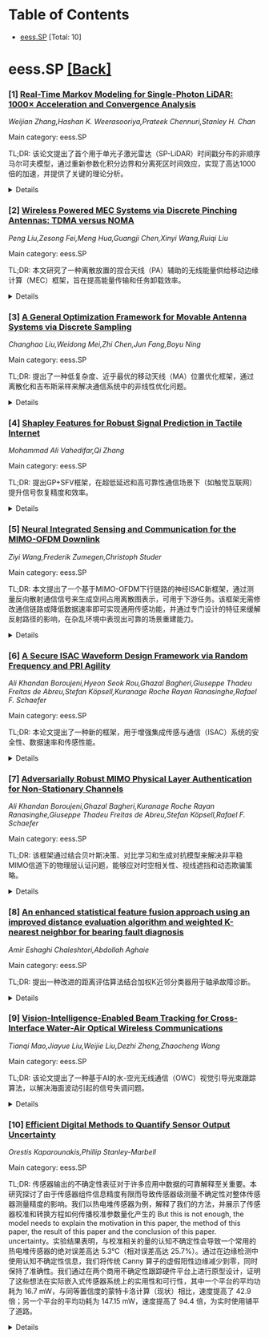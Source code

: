<div id=toc></div>

# Table of Contents

- [eess.SP](#eess.SP) [Total: 10]


<div id='eess.SP'></div>

# eess.SP [[Back]](#toc)

### [1] [Real-Time Markov Modeling for Single-Photon LiDAR: $1000 \times$ Acceleration and Convergence Analysis](https://arxiv.org/abs/2509.20500)
*Weijian Zhang,Hashan K. Weerasooriya,Prateek Chennuri,Stanley H. Chan*

Main category: eess.SP

TL;DR: 该论文提出了首个用于单光子激光雷达（SP-LiDAR）时间戳分布的非顺序马尔可夫模型，通过重新参数化积分边界和分离死区时间效应，实现了高达1000倍的加速，并提供了关键的理论分析。


<details>
  <summary>Details</summary>
Motivation: 现有的SP-LiDAR时间戳分布模型在处理死区时间时存在计算成本高昂的问题，需要对复杂的转移矩阵进行建模。

Method: 提出了一种新的非顺序马尔可夫模型，通过重新参数化积分边界并将死区时间的影响分离为确定性的行置换，从而解耦状态耦合和死区时间的影响，实现高效的向量化矩阵构建。

Result: 新模型能够以极低的计算成本，生成与蒙特卡洛模拟结果近乎一致的平稳分布，并揭示了第二大特征值幅度和相位对收敛性的关键影响。

Conclusion: 该研究为SP-LiDAR时间戳分布提供了一种高效且精确的建模方法，克服了现有方法的计算瓶颈，并深化了对模型收敛特性的理解。

Abstract: Asynchronous single-photon LiDAR (SP-LiDAR) is an important imaging modality
for high-quality 3D applications and navigation, but the modeling of the
timestamp distributions of a SP-LiDAR in the presence of dead time remains a
very challenging open problem. Prior works have shown that timestamps form a
discrete-time Markov chain, whose stationary distribution can be computed as
the leading left eigenvector of a large transition matrix. However,
constructing this matrix is known to be computationally expensive because of
the coupling between states and the dead time. This paper presents the first
non-sequential Markov modeling for the timestamp distribution. The key
innovation is an equivalent formulation that reparameterizes the integral
bounds and separates the effect of dead time as a deterministic row permutation
of a base matrix. This decoupling enables efficient vectorized matrix
construction, yielding up to $1000 \times$ acceleration over existing methods.
The new model produces a nearly exact stationary distribution when compared
with the gold standard Monte Carlo simulations, yet using a fraction of the
time. In addition, a new theoretical analysis reveals the impact of the
magnitude and phase of the second-largest eigenvalue, which are overlooked in
the literature but are critical to the convergence.

</details>


### [2] [Wireless Powered MEC Systems via Discrete Pinching Antennas: TDMA versus NOMA](https://arxiv.org/abs/2509.20908)
*Peng Liu,Zesong Fei,Meng Hua,Guangji Chen,Xinyi Wang,Ruiqi Liu*

Main category: eess.SP

TL;DR: 本文研究了一种离散放置的捏合天线（PA）辅助的无线能量供给移动边缘计算（MEC）框架，旨在提高能量传输和任务卸载效率。


<details>
  <summary>Details</summary>
Motivation: 将PA集成到无线能量供给MEC系统中，以提高能量传输和任务卸载效率。

Method: 研究了一种离散PA放置的无线能量供给MEC框架，提出了一种结合KKT条件和交叉熵学习的两层算法来解决优化问题，并对TDMA和NOMA方案进行了理论和数值比较。

Result: 数值结果表明，所提出的设计在收集的能量和计算性能方面具有优越性。在较粗的PA激活级别下，TDMA和NOMA的性能相当；在更精细的PA激活级别下，TDMA的计算性能优于NOMA。

Conclusion: 离散PA的放置和激活灵活性是影响TDMA和NOMA在无线能量供给MEC系统中性能的关键因素。

Abstract: Pinching antennas (PAs), a new type of reconfigurable and flexible antenna
structures, have recently attracted significant research interest due to their
ability to create line-of-sight links and mitigate large-scale path loss. Owing
to their potential benefits, integrating PAs into wireless powered mobile edge
computing (MEC) systems is regarded as a viable solution to enhance both energy
transfer and task offloading efficiency. Unlike prior studies that assume ideal
continuous PA placement along waveguides, this paper investigates a practical
discrete PA-assisted wireless powered MEC framework, where devices first
harvest energy from PA-emitted radio-frequency signals and then adopt a partial
offloading mode, allocating part of the harvested energy to local computing and
the remainder to uplink offloading. The uplink phase considers both the
time-division multiple access (TDMA) and non-orthogonal multiple access (NOMA),
each examined under three levels of PA activation flexibility. For each
configuration, we formulate a joint optimization problem to maximize the total
computational bits and conduct a theoretical performance comparison between the
TDMA and NOMA schemes. To address the resulting mixed-integer nonlinear
problems, we develop a two-layer algorithm that combines closed-form solutions
based on Karush-Kuhn-Tucker (KKT) conditions with a cross-entropy-based
learning method. Numerical results validate the superiority of the proposed
design in terms of the harvested energy and computation performance, revealing
that TDMA and NOMA achieve comparable performance under coarser PA activation
levels, whereas finer activation granularity enables TDMA to achieve superior
computation performance over NOMA.

</details>


### [3] [A General Optimization Framework for Movable Antenna Systems via Discrete Sampling](https://arxiv.org/abs/2509.20987)
*Changhao Liu,Weidong Mei,Zhi Chen,Jun Fang,Boyu Ning*

Main category: eess.SP

TL;DR: 提出了一种低复杂度、近乎最优的移动天线（MA）位置优化框架，通过离散化和吉布斯采样来解决通信系统中的非线性优化问题。


<details>
  <summary>Details</summary>
Motivation: 现有的MA位置优化方法计算复杂度高或容易陷入局部最优，需要一种更有效的优化方法。

Method: 将连续的MA位置优化问题转化为离散点选择问题，通过顺序更新和引入吉布斯采样来避免局部最优。

Result: 该框架在MA增强广播系统的联合预编码和天线位置优化问题上取得了近乎最优的性能，显著优于现有基准。

Conclusion: 提出的MA位置优化框架是一种通用且低计算复杂度的方法，能够有效提升通信性能。

Abstract: Movable antenna (MA) systems have attracted growing interest in wireless
communications due to their ability to reshape wireless channels via local
antenna movement within a confined region. However, optimizing antenna
positions to enhance communication performance turns out to be challenging due
to the highly nonlinear relationship between wireless channels and antenna
positions. Existing approaches, such as gradient-based and heuristic
algorithms, often suffer from high computational complexity or undesired local
optima. To address the above challenge, this letter proposes a general and
low-complexity optimization framework for MA position optimization.
Specifically, we discretize the antenna movement region into a set of sampling
points, thereby transforming the continuous optimization problem into a
discrete point selection problem. Next, we sequentially update the optimal
sampling point for each MA over multiple rounds. To avoid convergence to poor
local optima, a Gibbs sampling (GS) phase is introduced between rounds to
explore adjacent and randomly generated candidate solutions. As a case study,
we investigate joint precoding and antenna position optimization for an
MA-enhanced broadcast system by applying the proposed framework. Numerical
results demonstrate that the proposed algorithm achieves near-optimal
performance and significantly outperforms existing benchmarks.

</details>


### [4] [Shapley Features for Robust Signal Prediction in Tactile Internet](https://arxiv.org/abs/2509.21032)
*Mohammad Ali Vahedifar,Qi Zhang*

Main category: eess.SP

TL;DR: 提出GP+SFV框架，在超低延迟和高可靠性通信场景下（如触觉互联网）提升信号恢复精度和效率。


<details>
  <summary>Details</summary>
Motivation: 解决触觉互联网（TI）中超低延迟和高可靠性通信的挑战，即处理丢包和延迟问题。

Method: 提出一个结合高斯过程（GP）和基于ResNet的神经网络的新颖预测框架，其中GP用于恢复信号。引入Shapley特征值（SFV）作为一种特征选择机制，以识别用于预测的最具信息量的输入。

Result: GP+SFV框架实现了95.72%的准确率，比现有LeFo方法高11.1%，同时放宽了TI的延迟限制。SFV作为加速器，与LeFo结合可减少27%的推理时间，与GP结合可减少72%的推理时间。

Conclusion: GP+SFV框架在准确性和效率方面均表现出色，为TI系统中实际可靠的触觉通信奠定了基础。

Abstract: The Tactile Internet (TI) requires ultra-low latency and reliable haptic
signal transmission, yet packet loss and delay remain unresolved challenges. We
present a novel prediction framework that integrates Gaussian Processes (GP)
with a ResNet-based Neural Network, where GP acts as an oracle to recover
signals lost or heavily delayed. To further optimize performance, we introduce
Shapley Feature Values (SFV), a principled feature selection mechanism that
isolates the most informative inputs for prediction. This GP+SFV framework
achieves 95.72% accuracy, surpassing the state-of-the-art LeFo method by 11.1%,
while simultaneously relaxing TI's rigid delay constraints. Beyond accuracy,
SFV operates as a modular accelerator: when paired with LeFo, it reduces
inference time by 27%, and when paired with GP, by 72%. These results establish
GP+SFV as both a high-accuracy and high-efficiency solution, paving the way for
practical and reliable haptic communications in TI systems.

</details>


### [5] [Neural Integrated Sensing and Communication for the MIMO-OFDM Downlink](https://arxiv.org/abs/2509.21118)
*Ziyi Wang,Frederik Zumegen,Christoph Studer*

Main category: eess.SP

TL;DR: 本文提出了一个基于MIMO-OFDM下行链路的神经ISAC新框架，通过测量反向散射通信信号来生成空间占用离散图表示，可用于下游任务。该框架无需修改通信链路或降低数据速率即可实现通用传感功能，并通过专门设计的特征来缓解反射路径的影响，在杂乱环境中表现出可靠的场景重建能力。


<details>
  <summary>Details</summary>
Motivation: 无线传感和通信对频谱和硬件需求的持续融合推动了ISAC范式在下一代网络中的发展，特别是利用神经网络的ISAC技术，旨在为现有通信基础设施增加传感能力。

Method: 提出一个基于MIMO-OFDM下行链路的神经ISAC信号处理框架。该框架通过测量反向散射通信信号，将其转化为多类或多标签分类问题，以生成空间占用离散图表示。框架中采用了专门设计的特征来处理反射路径，以提高在封闭或杂乱环境中的传感性能。

Result: 通过大量的射线追踪模型仿真表明，所提出的神经ISAC框架能够可靠地重建场景地图，同时不影响MIMO-OFDM通信流水线和数据速率。

Conclusion: 本文提出的神经ISAC框架，能够在不改变现有通信系统和不牺牲通信性能的前提下，为MIMO-OFDM下行链路实现通用的传感功能，并通过有效的特征设计提升了在复杂环境下的鲁棒性。

Abstract: The ongoing convergence of spectrum and hardware requirements for wireless
sensing and communication applications has fueled the integrated sensing and
communication (ISAC) paradigm in next-generation networks. Neural-network-based
ISAC leverages data-driven learning techniques to add sensing capabilities to
existing communication infrastructure. This paper presents a novel
signal-processing framework for such neural ISAC systems based on the
multiple-input multiple-output (MIMO) and orthogonal frequency-division
multiplexing (OFDM) downlink. Our approach enables generalized sensing
functionality without modifying the MIMO-OFDM communication link. Specifically,
our neural ISAC pipeline measures the backscattered communication signals to
generate discrete map representations of spatial occupancy, formulated as
multiclass or multilabel classification problems, which can then be utilized by
specialized downstream tasks. To improve sensing performance in closed or
cluttered environments, our neural ISAC pipeline relies on features
specifically designed to mitigate strong reflective paths. Extensive
simulations using ray-tracing models demonstrate that our neural ISAC framework
reliably reconstructs scene maps without altering the MIMO-OFDM communication
pipeline or reducing data rates.

</details>


### [6] [A Secure ISAC Waveform Design Framework via Random Frequency and PRI Agility](https://arxiv.org/abs/2509.21162)
*Ali Khandan Boroujeni,Hyeon Seok Rou,Ghazal Bagheri,Giuseppe Thadeu Freitas de Abreu,Stefan Köpsell,Kuranage Roche Rayan Ranasinghe,Rafael F. Schaefer*

Main category: eess.SP

TL;DR: 本论文提出了一种新的框架，用于增强集成传感与通信（ISAC）系统的安全性、数据速率和传感性能。


<details>
  <summary>Details</summary>
Motivation: ISAC系统面临安全、数据速率和传感性能的挑战。

Method: 采用随机频率和脉冲重复间隔（PRI）敏捷性（RFPA）方法进行波形设计，使用共享密钥控制随机序列，并引入混合信息嵌入方案（ASK、PSK、IM、SM），以及一种低复杂度的稀疏匹配滤波器接收器。

Result: 提出的RFPA方法通过混淆雷达参数来阻止被动侦察；混合信息嵌入方案提高了数据吞吐量，低复杂度接收器实现了精确解码；模糊函数（AF）分析表明了波形优越的距离-速度分辨率和杂波抑制能力。

Conclusion: 所提出的框架通过RFPA和混合信息嵌入方案，有效提高了ISAC系统的安全性、数据速率和传感性能。

Abstract: This paper presents a novel framework for enhancing the security, data rate,
and sensing performance of integrated sensing and communications (ISAC)
systems. We employ a random frequency and pulse repetition interval (PRI)
agility (RFPA) method for the waveform design, where the necessary random
sequences are governed by shared secrets. These secrets, which can be
pre-shared or generated via channel reciprocity, obfuscate critical radar
parameters like Doppler frequency and pulse start times, thereby significantly
impeding the ability to perform reconnaissance from a passive adversary without
the secret key. To further introduce enhanced data throughput, we also
introduce a hybrid information embedding scheme that integrates amplitude shift
keying (ASK), phase shift keying (PSK), index modulation (IM), and spatial
modulation (SM), for which a low-complexity sparse-matched filter receiver is
proposed for accurate decoding with practical complexity. Finally, the
excellent range-velocity resolution and clutter suppression of the proposed
waveform are analyzed via the ambiguity function (AF).

</details>


### [7] [Adversarially Robust MIMO Physical Layer Authentication for Non-Stationary Channels](https://arxiv.org/abs/2509.21171)
*Ali Khandan Boroujeni,Ghazal Bagheri,Kuranage Roche Rayan Ranasinghe,Giuseppe Thadeu Freitas de Abreu,Stefan Köpsell,Rafael F. Schaefer*

Main category: eess.SP

TL;DR: 该框架通过结合贝叶斯决策、对比学习和生成对抗模型来解决非平稳MIMO信道下的物理层认证问题，能够应对时空相关性、视线遮挡和动态欺骗策略。


<details>
  <summary>Details</summary>
Motivation: 现有的物理层认证方法通常假设信道平稳或观测独立，无法有效应对复杂的非平稳MIMO无线信道环境，特别是时空相关性、视线遮挡和动态欺骗策略等问题。

Method: 提出了一种名为AR-PLA的框架，集成了顺序贝叶斯决策、对比学习的深度特征提取以及生成对抗模型来模拟自适应欺骗者。该方法显式考虑了时空相关性、视线遮挡和动态欺骗策略。

Result: 通过2状态和3状态隐马尔可夫模型（HMM）以及移动平均在线自适应，对认证性能进行了全面的分析表征，并提供了对数似然比、检测概率和稳态近似的闭式递归，显著提高了鲁棒性。

Conclusion: AR-PLA框架在非平稳MIMO信道下展现出优越的认证性能和鲁棒性，克服了传统方法的局限性。

Abstract: We propose an adversarially robust physical layer authentication (AR-PLA)
framework tailored for non-stationary multiple-input multiple-output (MIMO)
wireless channels. The framework integrates sequential Bayesian
decision-making, deep feature extraction via contrastive learning, and
generative adversarial modeling to simulate adaptive spoofers. Unlike
conventional methods that assume stationary channels or independent
observations, our approach explicitly accounts for temporal and spatial
correlations, line-of-sight (LoS) blockages, and dynamic spoofing strategies. A
comprehensive analytical characterization of the authentication performance
using both 2-state and 3-state hidden Markov models (HMMs) with moving-average
online adaptation is also provided, with closed-form recursions for
loglikelihood ratios, detection probabilities, and steady-state approximations,
which demonstrate significant robustness improvement over classical sequential
authentication schemes.

</details>


### [8] [An enhanced statistical feature fusion approach using an improved distance evaluation algorithm and weighted K-nearest neighbor for bearing fault diagnosis](https://arxiv.org/abs/2509.21219)
*Amir Eshaghi Chaleshtori,Abdollah Aghaie*

Main category: eess.SP

TL;DR: 提出一种改进的距离评估算法结合加权K近邻分类器用于轴承故障诊断。


<details>
  <summary>Details</summary>
Motivation: 轴承是旋转机械中最容易发生故障的部件，其状态直接影响整体性能。因此，准确诊断轴承故障对于确保系统稳定性至关重要。然而，在数据从多个传感器收集的嘈杂环境中检测此类故障，需要提取和选择信息特征。

Method: 提取并整合时域、频域和时频域的统计振动特征。然后，改进的距离评估算法为提取的特征分配权重，通过消除不敏感的特征来保留信息量最大的特征。最后，选择的特征用于训练加权的K近邻分类器。

Result: 采用渥太华大学的轴承数据验证所提出的方法，结果证明该方法在准确识别轴承故障方面是有效的。

Conclusion: 所提出的改进的距离评估算法结合加权K近邻分类器能够有效地用于轴承故障诊断。

Abstract: Bearings are among the most failure-prone components in rotating machinery,
and their condition directly impacts overall performance. Therefore, accurately
diagnosing bearing faults is essential for ensuring system stability. However,
detecting such malfunctions in noisy environments, where data is collected from
multiple sensors, necessitates the extraction and selection of informative
features. This paper proposes an improved distance evaluation algorithm
combined with a weighted K-nearest neighbor (KNN) classifier for bearing fault
diagnosis. The process begins with extracting and integrating statistical
features of vibration across the time, frequency, and time-frequency domains.
Next, the improved distance evaluation algorithm assigns weights to the
extracted features, retaining only the most informative ones by eliminating
insensitive features. Finally, the selected features are used to train the
weighted KNN classifier. To validate the proposed method, we employ bearing
data from the University of Ottawa. The results demonstrate the effectiveness
of our approach in accurately identifying bearing faults.

</details>


### [9] [Vision-Intelligence-Enabled Beam Tracking for Cross-Interface Water-Air Optical Wireless Communications](https://arxiv.org/abs/2509.21290)
*Tianqi Mao,Jiayue Liu,Weijie Liu,Dezhi Zheng,Zhaocheng Wang*

Main category: eess.SP

TL;DR: 该论文提出了一种基于AI的水-空光无线通信（OWC）视觉引导光束跟踪算法，以解决海面波动引起的信号失调问题。


<details>
  <summary>Details</summary>
Motivation: 水下应用（如监测和资源勘探）需要实时无线传输大量观测数据，而传统声学方法难以满足需求。光无线通信（OWC）在水下高速传输方面展现出巨大潜力，但水-空OWC面临海面波动导致的光束失调挑战。

Method: 提出了一种用于水-空光无线传输的数学信道模型，并基于此模型开发了一种视觉引导光束跟踪算法。该算法结合了卷积神经网络（CNN）和双向长短期记忆（Bi-LSTM）网络，并引入了注意力机制，以有效提取视觉数据的时空特征，实现动态信道预测。

Result: 数值模拟结果表明，所提出的算法在维持接收信号强度和抑制视觉噪声方面优于传统算法，证明了其在恶劣水-空OWC环境下的鲁棒性。

Conclusion: 所提出的基于AI的视觉引导光束跟踪算法能够有效应对海面波动带来的挑战，为水-空OWC系统的稳定运行提供了解决方案。

Abstract: The escalating development of oceanic applications like underwater
surveillance and mineral exploration, is motivating real-time wireless backhaul
of the considerable observation data. Such prospects can be hardly realized by
the narrowband acoustic approach. Alternatively, optical wireless communication
(OWC) has emerged as a promising solution for maritime and underwater
applications due to its great potential for broadband underwater transmission.
However, the implementations of water-air OWC can be rather challenging,
especially when penetrating the fluctuating interface, where the direction of
refracted signals changes dynamically, causing severe beam misalignment with
airborne stations. This has necessitated real-time transceiver alignment
adaptable to the sophisticated oceanic environment, which has yet to be
addressed. Against this background, this paper establishes a mathematical
channel model for water-air optical wireless transmission across the
fluctuating sea surface. Based on the model, we propose a vision-based beam
tracking algorithm that leverages artificial intelligence (AI) methods for
dynamic channel prediction. The proposed algorithm integrates a convolutional
neural network (CNN) with bi-directional long short-term memory (Bi-LSTM),
which further incorporates the attention mechanism to effectively extract
critical spatio-temporal features from the vision data. The numerical
simulation results show that the proposed algorithm can outperform its
classical counterparts in maintaining receiving signal strength and supressing
the vision noises, which demonstrates its robustness against the the harsh
conditions of water-air OWC systems.

</details>


### [10] [Efficient Digital Methods to Quantify Sensor Output Uncertainty](https://arxiv.org/abs/2509.21311)
*Orestis Kaparounakis,Phillip Stanley-Marbell*

Main category: eess.SP

TL;DR: 传感器输出的不确定性表征对于许多应用中数据的可靠解释至关重要。本研究探讨了由于传感器组件信息精度有限而导致传感器级测量不确定性对整体传感器测量精度的影响。我们以热电堆传感器为例，解释了我们的方法，并展示了传感器校准和转换方程如何传播校准参数量化产生的 But this is not enough, the model needs to explain the motivation in this paper, the method of this paper, the result of this paper and the conclusion of this paper. uncertainty。实验结果表明，与校准相关的量的认知不确定性会导致一个常用的热电堆传感器的绝对误差高达 5.3°C（相对误差高达 25.7%）。通过在边缘检测中使用认知不确定性信息，我们将传统 Canny 算子的虚假阳性边缘减少到零，同时保持了准确性。我们通过在两个商用不确定性跟踪硬件平台上进行原型设计，证明了这些想法在实际嵌入式传感器系统上的实用性和可行性，其中一个平台的平均功耗为 16.7 mW，与同等置信度的蒙特卡洛计算（现状）相比，速度提高了 42.9 倍；另一个平台的平均功耗为 147.15 mW，速度提高了 94.4 倍，为实时使用铺平了道路。


<details>
  <summary>Details</summary>
Motivation: 本研究的动机在于解决传感器输出不确定性表征的挑战，这对于在各种应用中可靠地解释传感器数据至关重要。研究重点关注由于传感器组件信息精度有限而产生的传感器级测量不确定性对整体传感器测量精度的影响。

Method: 本研究提出的方法是利用热电堆传感器作为示例，来解释传感器校准和转换方程如何传播因校准参数量化而产生的 But this is not enough, the model needs to explain the motivation in this paper, the method of this paper, the result of this paper and the conclusion of this paper. uncertainty。此外，研究还探讨了如何将认知不确定性信息用于边缘检测等实际应用，并在硬件平台上进行了原型设计和性能评估。

Result: 实验结果表明，与校准相关的量的认知不确定性会导致一个常用的热电堆传感器的绝对误差高达 5.3°C（相对误差高达 25.7%）。在边缘检测应用中，使用认知不确定性信息可将传统 Canny 算子的虚假阳性边缘减少到零，同时保持准确性。在硬件原型设计方面，两个平台分别实现了 16.7 mW 和 147.15 mW 的平均功耗，并与同等置信度的蒙特卡洛计算相比，分别实现了 42.9 倍和 94.4 倍的速度提升。

Conclusion: 本研究证明了精确表征传感器输出不确定性的重要性，并提出了一种有效的方法来量化和传播这些不确定性。研究结果表明，考虑认知不确定性可以显著提高传感器的测量精度，并在边缘检测等实际应用中带来好处。通过在实际嵌入式传感器系统上进行原型设计和验证，证明了该方法在实时应用中的可行性和效率。

Abstract: Accurate characterization of sensor output uncertainty is important for
reliable data interpretation in many applications. Here, we investigate the
impact of transducer-level measurement uncertainty on overall sensor
measurement accuracy due to limited-precision information about sensor
components. We explain our method using thermopile-based sensors as an example
class of sensors. We show how sensor calibration and conversion equations,
which are an essential part of all sensing systems, propagate uncertainties
resulting from the quantization of calibration parameters, to the final,
compensated sensor output. The experimental results show that the epistemic
uncertainty of calibration-related quantities leads to absolute error in the
sensor output as high as 5.3 {\deg}C (and relative error as high as 25.7%) for
one commonly-used thermopile sensor. In one instance of using the epistemic
uncertainty information in edge detection, we show reduction of false-positives
edges to zero for the conventional Canny operator, while maintaining accuracy.
We show these ideas are practical and possible on actual embedded sensor
systems by prototyping them on two commercially-available uncertainty tracking
hardware platforms, one with average power dissipation 16.7 mW and 42.9x
speedup compared to the equal-confidence Monte Carlo computation (the status
quo), and the other with average power dissipation 147.15 mW and 94.4x speedup,
paving the way for use in real time.

</details>

